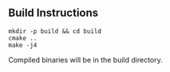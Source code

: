 ## Build Instructions

```
mkdir -p build && cd build
cmake ..
make -j4
```

Compiled binaries will be in the build directory.
